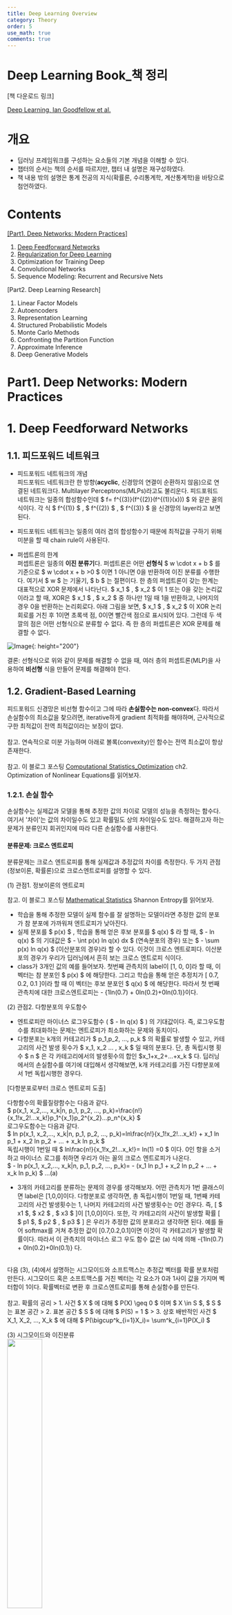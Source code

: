 ```yaml
---
title: Deep Learning Overview
category: Theory
order: 5
use_math: true
comments: true
---
```


# Deep Learning Book_책 정리

[책 다운로드 링크] <br/>

[Deep Learning, Ian Goodfellow et al.](https://github.com/janishar/mit-deep-learning-book-pdf/blob/master/complete-book-pdf/Ian%20Goodfellow%2C%20Yoshua%20Bengio%2C%20Aaron%20Courville%20-%20Deep%20Learning%20(2017%2C%20MIT).pdf)

# 개요

- 딥러닝 프레임워크를 구성하는 요소들의 기본 개념을 이해할 수 있다. 
- 챕터의 순서는 책의 순서를 따르지만, 챕터 내 설명은 재구성하였다.
- 책 내용 밖의 설명은 통계 전공의 지식(확률론, 수리통계학, 계산통계학)을 바탕으로 첨언하였다.


# Contents
[[Part1. Deep Networks: Modern Practices]](#Part1-deep-networks:-modern-practices)

1. [Deep Feedforward Networks](#1-deep-feedforward-networks)
2. [Regularization for Deep Learning](#2-regularization-for-deep-learning)
3. Optimization for Training Deep
4. Convolutional Networks
5. Sequence Modeling: Recurrent and Recursive Nets

[Part2. Deep Learning Research]

1. Linear Factor Models
2. Autoencoders
3. Representation Learning
4. Structured Probabilistic Models
5. Monte Carlo Methods
6. Confronting the Partition Function
7. Approximate Inference
8. Deep Generative Models

# Part1. Deep Networks: Modern Practices

# 1. Deep Feedforward Networks

## 1.1. 피드포워드 네트워크

- 피드포워드 네트워크의 개념 <br/>
피드포워드 네트워크란 한 방향(**acyclic**, 신경망의 연결이 순환하지 않음)으로 연결된 네트워크다. Multilayer Perceptrons(MLPs)라고도 불리운다. 피드포워드 네트워크는 일종의 합성함수인데 $ f= f^{(3)}(f^{(2)}(f^{(1)}(x))) $ 와 같은 꼴의 식이다. 각 식 $ f^{(1)} $ , $ f^{(2)} $ , $ f^{(3)} $ 을 신경망의 layer라고 보면 된다.
- 피드포워드 네트워크는 일종의 여러 겹의 합성함수기 때문에 최적값을 구하기 위해 미분을 할 때 chain rule이 사용된다. 

- 퍼셉트론의 한계 <br/>
퍼셉트론은 일종의 **이진 분류기**다. 퍼셉트론은 어떤 **선형식** $ w \cdot x + b $ 를 기준으로  $ w \cdot x + b >0 $ 이면  1 아니면 0을 반환하여 이진 분류를 수행한다. 여기서 $ w $ 는 기울기, $ b $ 는 절편이다. 한 층의 퍼셉트론이 갖는 한계는 대표적으로 XOR 문제에서 나타난다. $ x_1 $ , $ x_2 $ 이 1 또는 0을 갖는 논리값이라고 할 때, XOR은 $ x_1 $ , $ x_2 $ 중 하나만 1일 때 1을 반환하고, 나머지의 경우 0을 반환하는 논리회로다. 아래 그림을 보면, $ x_1 $ , $ x_2 $ 이 XOR 논리회로를 거친 후 1이면 초록색 점, 0이면 빨간색 점으로 표시되어 있다. 그런데 두 색깔의 점은
어떤 선형식으로 분류할 수 없다. 즉 한 층의 퍼셉트론은 XOR 문제를 해결할 수 없다.

![Image](https://res.cloudinary.com/practicaldev/image/fetch/s--O_kCr-s2--/c_imagga_scale,f_auto,fl_progressive,h_420,q_auto,w_1000/https://dev-to-uploads.s3.amazonaws.com/i/lkli02223oqhlac1jetz.png){: height="200"}

결론: 선형식으로 위와 같이 문제를 해결할 수 없을 때, 여러 층의 퍼셉트론(MLP)을 사용하여 **비선형** 식을 만들어 문제를 해결해야 한다.

## 1.2. Gradient-Based Learning

피드포워드 신경망은 비선형 함수이고 그에 따라 **손실함수는 non-convex**다. 따라서 손실함수의 최소값을 찾으려면, iterative하게 gradient 최적화를 해야하며, 근사적으로 구한 최적값이 전역 최적값이라는 보장이 없다. <br/>
<br/>
참고. 연속적으로 미분 가능하며 아래로 볼록(convexity)인 함수는 전역 최소값이 항상 존재한다. <br/>
<br/>
참고. 이 블로그 포스팅 [Computational Statistics_Optimization](https://yrk3434.github.io/Theory/Computational%20Statistics_Optimization/) ch2. Optimization of Nonlinear Equations를 읽어보자.

### 1.2.1. 손실 함수

손실함수는 실제값과 모델을 통해 추정한 값의 차이로 모델의 성능을 측정하는 함수다. 여기서 '차이'는 값의 차이일수도 있고 확률밀도 상의 차이일수도 있다. 해결하고자 하는 문제가 분류인지 회귀인지에 따라 다른 손실함수를 사용한다.
<br/>

#### 분류문제: 크로스 엔트로피

분류문제는 크로스 엔트로피를 통해 실제값과 추정값의 차이를 측정한다. 두 가지 관점(정보이론, 확률론)으로 크로스엔트로피를 설명할 수 있다.

(1) 관점1. 정보이론의 엔트로피 <br/>

참고. 이 블로그 포스팅 [Mathematical Statistics](https://yrk3434.github.io/Theory/Mathematical%20Statistics/)  Shannon Entropy를 읽어보자.

- 학습을 통해 추정한 모델이 실제 함수를 잘 설명하는 모델이라면 추정한 값의 분포가 참 분포에 가까워져 엔트로피가 낮아진다. 
- 실제 분포를 $ p(x) $ , 학습을 통해 얻은 후보 분포를 $ q(x) $ 라 할 때, $ - ln q(x) $ 의 기대값은 $ - \int p(x) ln q(x) dx $ (연속분포의 경우) 또는  $ - \sum p(x) ln q(x) $ (이산분포의 경우)라 할 수 있다. 이것이 크로스 엔트로피다. 이산분포의 경우가 우리가 딥러닝에서 흔히 보는 크로스 엔트로피 식이다.
- class가 3개인 값의 예를 들어보자. 첫번째 관측치의 label이 [1, 0, 0]라 할 때, 이 벡터는 참 분포인 $ p(x) $ 에 해당한다. 그리고 학습을 통해 얻은 추정치가 [ 0.7, 0.2, 0.1 ]이라 할 때 이 벡터는 후보 분포인 $ q(x) $ 에 해당한다. 따라서 첫 번째 관측치에 대한 크로스엔트로피는 - {1ln(0.7) + 0ln(0.2)+0ln(0.1)}이다.

(2) 관점2. 다항분포의 우도함수 <br/>

- 엔트로피란 마이너스 로그우도함수 ( $ - ln q(x) $ ) 의 기대값이다. 즉, 로그우도함수를 최대화하는 문제는 엔트로피가 최소화하는 문제와 동치이다.
- 다항분포는 k개의 카테고리가 $ p_1,p_2, ..., p_k $ 의 확률로 발생할 수 있고, 카테고리의 사건 발생 횟수가 $ x_1, x_2 ... , x_k $ 일 때의 분포다. 단, 총 독립시행 횟수 $ n $ 은 각 카테고리에서의 발생횟수의 합인 $x_1+x_2+...+x_k $ 다. 딥러닝에서의 손실함수를 여기에 대입해서 생각해보면, k개 카테고리를 가진 다항분포에서 1번 독립시행한 경우다.
 
[다항분포로부터 크로스 엔트로피 도출] <br/>

다항함수의 확률질량함수는 다음과 같다. <br/>
$ p(x_1, x_2,..., x_k|n, p_1, p_2, ..., p_k)=\frac{n!}{x_1!x_2!...x_k!}p_1^{x_1}p_2^{x_2}...p_n^{x_k} $ 
<br/>
로그우도함수는 다음과 같다. <br/>
$ ln p(x_1, x_2,..., x_k|n, p_1, p_2, ..., p_k)=ln\frac{n!}{x_1!x_2!...x_k!} + x_1 ln p_1 + x_2 ln p_2 + ... + x_k ln p_k $ <br/>
독립시행이 1번일 때 $ ln\frac{n!}{x_1!x_2!...x_k!}= ln(1) =0 $ 이다. 0인 항을 소거하고 마이너스 로그를 취하면 우리가 아는 꼴의 크로스 엔트로피가 나온다. <br/>
$ - ln p(x_1, x_2,..., x_k|n, p_1, p_2, ..., p_k)= - (x_1 ln p_1 + x_2 ln p_2 + ... + x_k ln p_k) $ ...(a)

- 3개의 카테고리를 분류하는 문제의 경우를 생각해보자. 어떤 관측치가 1번 클래스이면 label은 [1,0,0]이다. 다항분포로 생각하면, 총 독립시행이 1번일 때, 1번째 카테고리의 사건 발생횟수는 1, 나머지 카테고리의 사건 발생횟수는 0인 경우다. 즉, [ $ x1 $, $ x2 $ , $ x3 $ ]이 [1,0,0]이다. 또한, 각 카테고리의 사건이 발생할 확률  [ $ p1 $, $ p2 $ , $ p3 $ ] 은 우리가 추정한 값의 분포라고 생각하면 된다. 예를 들어 softmax를 거쳐 추정한 값이 [0.7,0.2,0.1]이면 이것이 각 카테고리가 발생할 확률이다. 따라서 이 관측치의 마이너스 로그 우도 함수 값은 (a) 식에 의해 -{1ln(0.7) + 0ln(0.2)+0ln(0.1)} 다. 

<br/>
다음 (3), (4)에서 설명하는 시그모이드와 소프트맥스는 추정값 벡터를 확률 분포처럼 만든다. 시그모이드 혹은 소프트맥스를 거친 벡터는 각 요소가 0과 1사이 값을 가지며 벡터합이 1이다. 확률벡터로 변환 후 크로스엔트로피를 통해 손실함수를 만든다. <br/>

<br/>
참고. 확률의 공리 
> 1. 사건 $ X $ 에 대해 $ P(X) \geq 0 $ 이며 $ X \in S $, $ S $ 는 표본 공간
> 2. 표본 공간 $ S $ 에 대해 $ P(S) = 1 $
> 3. 상호 배반적인 사건 $ X_1, X_2, ..., X_k $ 에 대해 $ P(\bigcup^k_{i=1}X_i)= \sum^k_{i=1}P(X_i) $

<br/>

(3) 시그모이드와 이진분류 <br/>
<img src="https://upload.wikimedia.org/wikipedia/commons/thumb/2/2f/Error_Function.svg/1280px-Error_Function.svg.png" width="40%">

- 클래스가 1개(사건이 발생, 즉 해당 label이거나 아니거나로 해석, 다항분포에서의 클래스 수 k=1), 독립시행 1번인 다항분포에 해당한다. 즉 베르누이 분포에 해당한다.
- 시그모이드 함수: $ \sigma(x) = \frac{1}{1+e^{-x}} $
- 클래스에 해당할 확률은 $ \sigma(x) $, 클래스에 해당하지 않을 확률은 $ 1-\sigma(x) $
- 위 시그모이드 변환 그래프를 보면 $ x $ 가 절대값이 큰 음수일 때 변환된 값은 0에 가까워져 graident가 소실된다. 따라서 시그모이드 층을 거친 벡터의 손실함수로 크로스엔트로피를 사용하지 않고 MSE를 쓰면 예측이 매우 부정확해진다. (이해를 돕기 위해 첨언하자면, 시그모이드를 통과한 값이 0에 가까운 경우를 생각해보자. 0.01과 0.001에 로그를 취하면 $ \log 0.01 = -2$ ,  $ \log 0.01 = -3$ 으로 두 값의 간격이 커진다. 즉 원래 스케일을 사용하는 MSE보다 log를 취하는 크로스엔트로피가 0에 가까워진 값에 대해 좀 더 민감하다. 따라서 이 경우 크로스엔트로피가 MSE보다 네트워크의 파라미터를 좀 더 민감하고 정확하게 추정한다.)


(4) 소프트맥스와 다항분류
- 클래스가 2개 이상, 독립시행이 1번인 다항분포에 해당한다.
- 소프트맥스 함수: $ k $ 개 요소를 가진 벡터 $ x =(x_1, x_2, ...,x_k) $에 대해 $ \sigma x_i = \frac{ e^{x_i} }{ \sum^k_{j=1} e^{x_j} } $  
		
#### 회귀문제: MSE
- 회귀 문제의 경우 모델을 통해 추정한 값과 참값 간 손실함수로 MSE를 사용한다.
- $ MSE=\frac{1}{n} \sum^n_{i=1} (Y_i - \hat{Y_i})^2 $ , 단 $ Y_i $ 는 참값, $ \hat{Y_i} $ 는 

## 1.3. Hidden Units
이 챕터에서는 은닉층의 활성화함수에 대해 살펴보겟다. <br/>
딥러닝에서 주로 사용하는 활성함수들은 모든 정의역에 대해 미분가능한 것은 아니다. ReLU의 경우 0 이하의 정의역에서는 미분값이 0인데 파라미터를 0으로 추정하는 것은 바라는 바가 아니다. 이 이슈에 대해서는 뒤 챕터 3. Optimization for Training Deep에서 다루겠다.

### 1.3.1. ReLU와 ReLU의 일반화 버전
활성화함수의 역할은 레이어를 통과한 식 $ W^T x+b $ 을 아핀변환 $ g $ 하는 것이다. <br/>
$ h = g(W^T x+b) $   <br/>
단순하게 이야기하자면, 활성화 함수는 레이어를 통과한 결과값의 성질을 유지하되 값의 범위를 shift하는 역할을 한다. 다음 그림을 보면 아핀변환 후 A라는 정보는 유지하되 정보의 각도와 위치가 바뀌었다.<br/>
![Image](https://homepages.inf.ed.ac.uk/rbf/HIPR2/affineb.gif)

<br/>
다음은 기본적인 ReLU와 일반화된 버전의 ReLU다. <br/>

<img src="https://paperswithcode.com/media/methods/new_act.jpg" width="100%">

a. 기본형
- ReLu: $ g(z) = max ( 0,z ) $ 기본 ReLU는 음수의 정의역에 대해 모두 0으로 반환 <br/>

b. 변형 
- $ z_i<0 $ 구간에 대해 활성함수를 가중합 $ h_i = g(z, \alpha)_i = max(0,z_i) + \alpha_i min(0, z_i) $ 으로 수정. 단, $ \alpha $ 는  0이 아닌 기울기   <br/>
- Absolute Value Rectification: $ \alpha=-1 $인 버전. 이 경우 $ g(z) =  \lvert z  \lvert $  <br/>
- Leaky ReLU: $ \alpha $ 값이 0.01과 같이 작은 값으로 고정  <br/>

### 1.3.2. Logistic Sigmoid & Hyperbolic Tangent

<img src="https://www.researchgate.net/profile/Junxi-Feng/publication/335845675/figure/fig3/AS:804124836765699@1568729709680/Commonly-used-activation-functions-a-Sigmoid-b-Tanh-c-ReLU-and-d-LReLU.ppm" width="60%">

- Sigmoid Activation: $ g(z) = \sigma (z) $  <br/> 
binary classification에서 positive일 확률을 구하는 활성화 함수, 절대값이 큰 음수 값은 0에 가까운 값으로 활성화되고, 절대값이 큰 양수 값은 1에 가까운 값으로 활성화(saturation), gradient 기반의 파라미터 추정에서는 파라미터의 전달이 0이면 좋지 않기 때문에, sigmoid 활성화 함수는 주로 hidden layer가 아닌 output layer에 적용됨 <br/> 
- Hyperbolic Tangent Activation: $ g(z) = tanh(z) $   <br/> 
 $ \sigma(0) = \frac{1}{2} $ 인데 반해 $ \tanh(0) = 0 $ <br/> 이라는 점에서 $ z=0 $ 부근에서 tanh가 sigmoid보다 identity 함수(y=x)과 비슷하다. 이러한 특징은 $ tanh $ 활성 함수를 사용했을 때 파라미터 최적화를 하는 학습을 용이하게 한다.
- 두 활성 함수의 관계: $ tanh(z) = 2 \sigma (2z) -1 $

### 1.3.3. Other Hidden Units
<img src="https://www.researchgate.net/profile/Joel-Dapello/publication/325022755/figure/fig9/AS:624102360494083@1525809006987/Alternative-activation-functions.png" width="45%">
<img src="https://atcold.github.io/pytorch-Deep-Learning/images/week11/11-1/Hardtanh.png" width="45%">

- Softmax
- Radial basis function
- Softplus
- Hard tanh

## 1.4. Architecture Design
아키텍쳐란 신경망의 레이어의 개수와 연결 상태 전반의 디자인을 의미한다.
첫번째 층 $ h^{(1)} = g^{(1)} (W^{(1)T}x + b^{(1)} $ , 두번째 층 $ h^{(2)} = g^{(2)} (W^{(2)T} h^{(1)} + b^{(2)} $ , ... 와 같이 대부분의 구조는 chain 구조로 나열된다. 
신경망을 구성할 때 고려할 점은 한 레이어 당 레이어의 width와 레이어 연결의 depth다.

### 1.4.1. Universal Approximation Properties and Depth
선형 모형은 손실함수(선형식의 제곱합 꼴)가 아래로볼록(convex) 함수여서 손실함수를 최소로 만드는 파라미터를 추정하는 것이 쉽다. 반면 신경망은 비선형 함수여서 손실함수를 최소화하는 파라미터를 추정하는 것이 어렵다. **universal approximation theorem**(Hornik et al., 1989; Cybenko, 1989)에 의하면 (1) 선형 output layer와 (2) *squashing 활성화 함수를 가진 (3) 피드포워드 신경망이라면, 어떤 복잡한 함수(Borel 측도 가능 함수라면 어떤 함수라도, (확률)측도론 참조)도 근사할 수 있다. 다시 말하자면, closed & bounded(해석학 참조) N차 실수 공간 상의 연속 함수에 대해 신경망으로 근사할 수 있다. <br/>
<br/>
참고. *squashing 함수: 아웃풋 값을 뭉개는 함수, 시그모이드 함수와 같이 아웃풋을 작은 값의 범위로 변환 <br/>

큰 MLP가 어떤 함수도 근사할 수 있다는 사실과는 별개로 신경망이 **학습**을 통해 제대로 True 함수에 근사할 수 있는지는 보장할 수 없다. 근사하고자 하는 함수에 적절한 최적화 방법을 선택하는 것, 과적합 없이 훈련하는 것 등의 이슈를 해결하지 않는 한 신경망이 True 함수에 근사할 수 없다. 또한 적절한 근사함수를 만들기 위해 얼마나 깊게, 효율적으로 신경망을 만들어야 하는지는 알 수 없다.  <br/>

hidden layer 당 $ d $ 개의 input 개수, $ l $ 층의 깊이, $ n$ 개의 units을 가질 때 선형 분할 된 영역의 수는 $ \mathcal{O}( \begin{pmatrix} n \\ d \end{pmatrix}^{d(l-1)} n^d ) $ 로 bound 된다.  

## 1.5. Back-Propagation and Other Differentiation Algorithms
MLP는 레이어들이 순방향으로 연결돼있어 인풋 $ x $ 가 아웃풋 $ y $ 로 전달된다. 이를 feed forward라 한다. 반대로 손실(예측값의 차이 지표), 즉 $ J(\theta) $ 의 정보가 네트워크로 전달되는 것을 역전파(back-propagation)라 한다. 역전파의 장점은 단순하고 계산이 쉽다는 점이다. <br/>
역전파에서 흔히 하는 오해는 다음과 같다.
- 역전파는 Gradient Descent에 한정된 방법이 아니다. 다른 gradient 계산 방법에도 적용가능하다.
- 역전파는 MLP에 한정된 방법이 아니다. 어떤 미분 함수에 대해서도 사용 가능하다.

### 1.5.1. Computational Graph
Computational Graph는 연산이 어떻게 작동(operation)하는지를 나타낸다. 위키피디아에 의하면 Computational Graph는 변수에 해당하는 노드와 노드 간 관계를 설명하는 엣지로 구성된다.

<img src="https://www.easy-tensorflow.com/files/1_2.png" width="60%">

위와 같은 방식으로 인공신경망의 흐름과 연산을 그래프로 나타낸다.

### 1.5.2. Chain Rule
앞서 설명했듯 MLP는 선형식의 합성함수다. 합성함수의 미분할 때 가장 기본적으로 사용되는 법칙이 chain rule이다. 합성함수의 미분 가능 조건 및 증명은 [위키피디아](https://en.wikipedia.org/wiki/Chain_rule#Proofs)를 참고 바란다.

$$ \frac{\partial z}{\partial x} =\frac{\partial z}{\partial y} \cdot \frac{\partial y}{\partial x} $$

where $ y=f(x) $  and $ z = g(y) = g(f(x)) $ <br/>
<br/>

합성함수를 각 레이어의 층이라고 상정하고 loss function을 합성합수의 최종 아웃풋이라고 생각하면 된다. loss function의 값을 전역 최소값으로 만드는 파라미터를 찾으려면 합성함수(인공신경망에 해당) 전체를 미분해야하는데, 이 때 chain rule을 이용하면 복잡한 꼴의 함수를 간단하게 미분할 수 있다.
<br/>
<br/>
computational graph와 chain rule을 이용하여 역전파를 적용해 인공신경망을 구성하는 최적 모수의 값을 추정한다. 각 레이어의 연결 상태가 노드와 엣지로 연결되며, chain rule을 통해 가장 최종 아웃풋 레이어부터 인풋 레이어 방향으로 각 레이어에서의 미분이 계산된다. 
<br/> <br/> 
합성함수를 computational grapha로 표현하고 chain rule을 통해 역전파를 적용하는 간단한 예를 살펴보면 다음과 같다.

<img src="https://miro.medium.com/max/2000/1*7XxBjQzyLCkWKEgJD_w9jQ.png" width="40%">
<img src="https://miro.medium.com/max/417/1*azqHvbrNsZ8AIZ7H75tbIQ.jpeg" width="40%">


---
# 2. Regularization for Deep Learning

정규화는 train set 뿐 아니라 new data를 포함한 test set에서도 어느 정도 모델의 성능을 보장하기 위해 필요하다. 자세히 설명하자면, 모델이 이미 정답을 알고 있는 train set 뿐 아니라 경험해보지 못한 new data에 제대로 예측할 수 있어야 한다. 이를 위해 train set에 대해 약간의 성능 저하를 감수하더라도 new pattern의 데이터를 맞추는 일반화 된 모델을 만들어야 한다. <br/><br/>

[[bias-variance tradeoff](https://en.wikipedia.org/wiki/Bias%E2%80%93variance_tradeoff)]

- *The bias-variance tradeoff is a central problem in supervised learning. Ideally, one wants to choose a model that both accurately captures the regularities in its training data, but also generalizes well to unseen data. Unfortunately, it is typically impossible to do both simultaneously. High-variance learning methods may be able to represent their training set well but are at risk of overfitting to noisy or unrepresentative training data. In contrast, algorithms with high bias typically produce simpler models that may fail to capture important regularities (i.e. underfit) in the data.*
- cost function인 MSE는 error의 bias와 error의 variance의 합으로 분해된다. MSE가 고정일 때 bias와 variance는 한쪽 값이 작아지면 다른 한 쪽 값이 커지는 trade off 관계다. 모델의 복잡도를 높혀 train set을 잘 맞추게 되면 모델의 bias는 낮아지고 모델의 variance는 높아진다. 
- bias: (모델의 추정치의 기대값)과 (참값)의 차이
- variance: 모델 추정치의 분산
- 모델 예측의 bias가 낮은 대신 variance가 높은 상황을 어떻게 이해해야 할까? 회귀분석을 예로 설명하자면, 회귀분석을 시행할 때 우리는 모수의 추정치 뿐 아니라 모수의 varinace도 확인한다. 회귀분석의 모수 추정치(OLS)는 unbiased parameter이므로 bias-variance tradeoff 상황에서 bias=0인 상황에 해당한다. 이 때 모수 추정의 variance가 높다면 우리는 이 모수 추정치를 신뢰할 수 없다. 데이터의 패턴에 따라 추정되는 모수의 값이 가변적이며 모델이 새 데이터에 대해 취약하다는 의미이다.

## 2.1. Parameter Norm Penalties